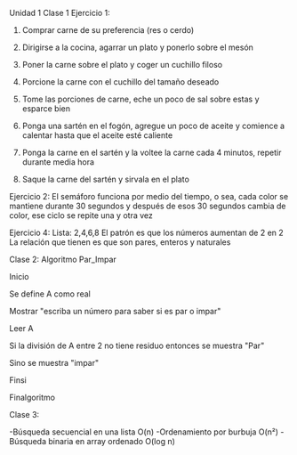 Unidad 1
Clase 1 
Ejercicio 1:
1. Comprar carne de su preferencia (res o cerdo)

2. Dirigirse a la cocina, agarrar un plato y ponerlo sobre el mesón 

3. Poner la carne sobre el plato y coger un cuchillo filoso

4. Porcione la carne con el cuchillo del tamaño deseado 

5. Tome las porciones de carne, eche un poco de sal sobre estas y esparce bien

6. Ponga una sartén en el fogón, agregue un poco de aceite y comience a calentar hasta que el aceite esté caliente 

7. Ponga la carne en el sartén y la voltee la carne cada 4 minutos, repetir durante media hora

8. Saque la carne del sartén y sirvala en el plato

Ejercicio 2:
El semáforo funciona por medio del tiempo, o sea, cada color se mantiene durante 30 segundos y después de esos 30 segundos cambia de color, ese ciclo se repite una y otra vez

Ejercicio 4:
Lista: 2,4,6,8
El patrón es que los números aumentan de 2 en 2
La relación que tienen es que son pares, enteros y naturales 

Clase 2:
Algoritmo Par_Impar 

Inicio

Se define A como real

Mostrar "escriba un número para saber si es par o impar"

Leer A

Si la división de A entre 2 no tiene residuo entonces se muestra "Par"

Sino se muestra "impar"

Finsi

Finalgoritmo

Clase 3:

-Búsqueda secuencial en una lista O(n)
-Ordenamiento por burbuja O(n²)
-Búsqueda binaria en array ordenado O(log n)
